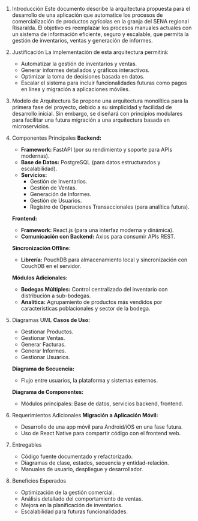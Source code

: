 1. Introducción
    Este documento describe la arquitectura propuesta para el desarrollo de una aplicación que automatice los procesos de comercialización de productos agrícolas en la granja del SENA regional Risaralda. El objetivo es reemplazar los procesos manuales actuales con un sistema de información eficiente, seguro y escalable, que permita la gestión de inventarios, ventas y generación de informes.

2. Justificación
    La implementación de esta arquitectura permitirá:
    - Automatizar la gestión de inventarios y ventas.
    - Generar informes detallados y gráficos interactivos.
    - Optimizar la toma de decisiones basada en datos.
    - Escalar el sistema para incluir funcionalidades futuras como pagos en línea y migración a aplicaciones móviles.

3. Modelo de Arquitectura
    Se propone una arquitectura monolítica para la primera fase del proyecto, debido a su simplicidad y facilidad de desarrollo inicial. Sin embargo, se diseñará con principios modulares para facilitar una futura migración a una arquitectura basada en microservicios.

4. Componentes Principales
    **Backend:**
    - **Framework:** FastAPI (por su rendimiento y soporte para APIs modernas).
    - **Base de Datos:** PostgreSQL (para datos estructurados y escalabilidad).
    - **Servicios:**
      - Gestión de Inventarios.
      - Gestión de Ventas.
      - Generación de Informes.
      - Gestión de Usuarios.
      - Registro de Operaciones Transaccionales (para analítica futura).

    **Frontend:**
    - **Framework:** React.js (para una interfaz moderna y dinámica).
    - **Comunicación con Backend:** Axios para consumir APIs REST.

    **Sincronización Offline:**
    - **Librería:** PouchDB para almacenamiento local y sincronización con CouchDB en el servidor.

    **Módulos Adicionales:**
    - **Bodegas Múltiples:** Control centralizado del inventario con distribución a sub-bodegas.
    - **Analítica:** Agrupamiento de productos más vendidos por características poblacionales y sector de la bodega.

5. Diagramas UML
    **Casos de Uso:**
    - Gestionar Productos.
    - Gestionar Ventas.
    - Generar Facturas.
    - Generar Informes.
    - Gestionar Usuarios.

    **Diagrama de Secuencia:**
    - Flujo entre usuarios, la plataforma y sistemas externos.

    **Diagrama de Componentes:**
    - Módulos principales: Base de datos, servicios backend, frontend.

6. Requerimientos Adicionales
    **Migración a Aplicación Móvil:**
    - Desarrollo de una app móvil para Android/iOS en una fase futura.
    - Uso de React Native para compartir código con el frontend web.

7. Entregables
    - Código fuente documentado y refactorizado.
    - Diagramas de clase, estados, secuencia y entidad-relación.
    - Manuales de usuario, despliegue y desarrollador.

8. Beneficios Esperados
    - Optimización de la gestión comercial.
    - Análisis detallado del comportamiento de ventas.
    - Mejora en la planificación de inventarios.
    - Escalabilidad para futuras funcionalidades.